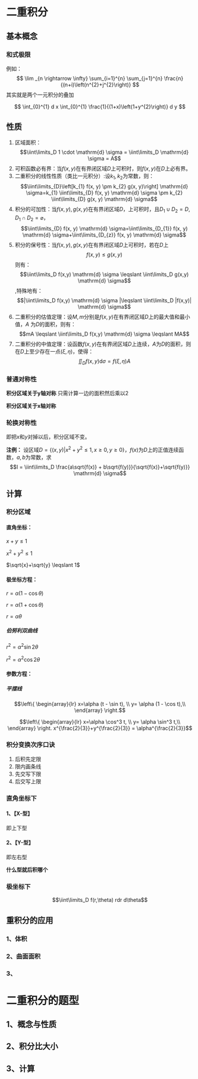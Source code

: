 # 二重积分

## 基本概念

### 和式极限

例如：
$$
\lim _{n \rightarrow \infty} \sum_{i=1}^{n} \sum_{j=1}^{n} \frac{n}{(n+i)\left(n^{2}+j^{2}\right)}
$$
其实就是两个一元积分的叠加

$$
\int_{0}^{1} d x \int_{0}^{1} \frac{1}{(1+x)\left(1+y^{2}\right)} d y
$$

## 性质

1. 区域面积：$$\iint\limits_D 1 \cdot \mathrm{d} \sigma = \iint\limits_D \mathrm{d} \sigma =  A$$
2. 可积函数必有界：当$f(x,y)$在有界闭区域$D$上可积时，则$f(x,y)$在$D$上必有界。
3. 二重积分的线性性质（类比一元积分）:设$k_1,k_2$为常数，则：$$\iint\limits_{D}\left[k_{1} f(x, y) \pm k_{2} g(x, y)\right] \mathrm{d} \sigma=k_{1} \iint\limits_{D} f(x, y) \mathrm{d} \sigma \pm k_{2} \iint\limits_{D} g(x, y) \mathrm{d} \sigma$$
4. 积分的可加性：当$f(x,y),g(x,y)$在有界闭区域$D$，上可积时，且$D_{1} \cup D_{2}=D, D_{1} \cap D_{2}=\varnothing$，$$\iint\limits_{D} f(x, y) \mathrm{d} \sigma=\iint\limits_{D_{1}} f(x, y) \mathrm{d} \sigma+\iint\limits_{D_{z}} f(x, y) \mathrm{d} \sigma$$
5. 积分的保号性：当$f(x,y),g(x,y)$在有界闭区域$D$上可积时，若在$D$上$$f(x,y) \leqslant g(x,y)$$则有：$$\iint\limits_D f(x,y) \mathrm{d} \sigma \leqslant \iint\limits_D g(x,y) \mathrm{d} \sigma$$,特殊地有：$$|\iint\limits_D f(x,y) \mathrm{d} \sigma |\leqslant \iint\limits_D |f(x,y)| \mathrm{d} \sigma$$
6. 二重积分的估值定理：设$M,m$分别是$f(x,y)$在有界闭区域$D$上的最大值和最小值，$A$ 为$D$的面积，则有：$$mA \leqslant \iint\limits_D f(x,y) \mathrm{d} \sigma \leqslant MA$$
7. 二重积分的中值定理：设函数$f(x,y)$在有界闭区域$D$上连续，$A$为$D$的面积，则在$D$上至少存在一点$(\xi,\eta)$，使得：$$
\iint_{D} f(x, y) \mathrm{d} \sigma=f(\xi, \eta) A$$
### 普通对称性

**积分区域关于y轴对称**
只需计算一边的面积然后乘以2

**积分区域关于x轴对称**

### 轮换对称性

即把$x$和$y$对掉以后，积分区域不变。

**注例：**
设区域$D = \{(x,y)|x^2 + y^2 \leqslant 1,x \geqslant 0,y \geqslant 0\}$，$f(x)$为$D$上的正值连续函数，$a,b$为常数，求$$I = \iint\limits_D \frac{a\sqrt{f(x)} + b\sqrt{f(y)}}{\sqrt{f(x)}+\sqrt{f(y)}} \mathrm{d} \sigma$$

## 计算

### 积分区域

#### **直角坐标**：

$x+y \leqslant  1$

$x^2+y^2 \leqslant 1$

$\sqrt{x}+\sqrt{y} \leqslant 1$

#### **极坐标方程**：

$r = \alpha (1 - \cos \theta)$

$r = \alpha (1 + \cos \theta)$

$r = \alpha \theta$

##### 伯努利双曲线

$r^2 = \alpha^2 \sin 2\theta$

$r^2 = \alpha^2 \cos 2\theta$

#### **参数方程**：

##### 平摆线

$$\left\{  
             \begin{array}{lr}  
             x=\alpha (t - \sin t),  \\  
             y= \alpha (1 - \cos t),\\     
             \end{array}  
\right.$$  



$$\left\{  
             \begin{array}{lr}  
             x=\alpha \cos^3 t,  \\  
             y= \alpha \sin^3 t,\\     
             \end{array}  
\right.  
x^{\frac{2}{3}}+y^{\frac{2}{3}} = \alpha^{\frac{2}{3}}$$



### 积分变换次序口诀

1. 后积先定限
2. 限内画条线
3. 先交写下限
4. 后交写上限

### 直角坐标下

#### 1、【X-型】

即上下型

#### 2、【Y-型】

即左右型

**什么型就后积哪个**

### 极坐标下

$$\iint\limits_D f(r,\theta) rdr d\theta$$

## 重积分的应用

### 1、体积

### 2、曲面面积

### 3、

# 二重积分的题型

## 1、概念与性质

## 2、积分比大小

## 3、计算